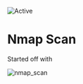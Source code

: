![Active](https://user-images.githubusercontent.com/110210595/187760733-7668894d-40d2-430d-a890-174ce54cf275.png)

# Nmap Scan
Started off with 

![nmap_scan](https://user-images.githubusercontent.com/110210595/187762070-d9967052-6241-4e45-b848-375a9f95d0eb.PNG)
